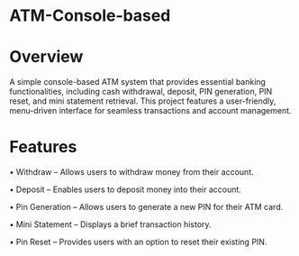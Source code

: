 # ATM-Console-based
# Overview
A simple console-based ATM system that provides essential banking functionalities, including cash withdrawal, deposit, PIN generation, PIN reset, and mini statement retrieval. This project features a user-friendly, menu-driven interface for seamless transactions and account management.
# Features
•  Withdraw – Allows users to withdraw money from their account.

•  Deposit – Enables users to deposit money into their account.

•  Pin Generation – Allows users to generate a new PIN for their ATM card.

•  Mini Statement – Displays a brief transaction history.

•  Pin Reset – Provides users with an option to reset their existing PIN.





